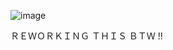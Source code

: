 ![image](https://64.media.tumblr.com/0e38521ad781c20d72c1f4a6d689e6c0/9779311a6c1667a7-78/s640x960/f202591c3b4761138bc359ff4cdbc3aaa4fa235a.pnj)




ＲＥＷＯＲＫＩＮＧ ＴＨＩＳ ＢＴＷ !!

